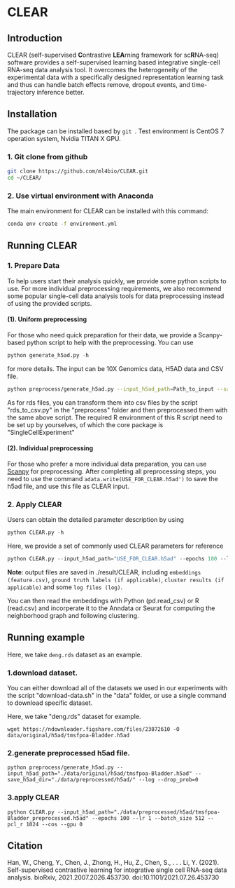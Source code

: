 # CLEAR

## Introduction

CLEAR (self-supervised **C**ontrastive **LEA**rning framework for sc**R**NA-seq) software provides a self-supervised learning based integrative single-cell RNA-seq data analysis tool. It overcomes the heterogeneity of the experimental data with a specifically designed representation learning task and thus can handle batch effects remove, dropout events, and time-trajectory inference better.

## Installation

The package can be installed based by `git `. Test environment is CentOS 7 operation system, Nvidia TITAN X GPU.

### 1. Git clone from github

```bash
git clone https://github.com/ml4bio/CLEAR.git
cd ~/CLEAR/
```

### 2. Use virtual environment with Anaconda
The main environment for CLEAR can be installed with this command:
```bash
conda env create -f environment.yml
```

## Running CLEAR

### 1. Prepare Data

To help users start their analysis quickly, we provide some python scripts to use. 
For more individual preprocessing requirements, we also recommend some popular single-cell data analysis tools for data preprocessing instead of using the provided scripts.

#### (1). Uniform preprocessing

For those who need quick preparation for their data, we provide a Scanpy-based python script to help with the preprocessing. You can use

```python
python generate_h5ad.py -h
```

for more details. The input can be 10X Genomics data, H5AD data and CSV file.

```bash
python preprocess/generate_h5ad.py --input_h5ad_path=Path_to_input --save_h5ad_dir=Path_to_Save_Folder
```

As for rds files, you can transform them into csv files by the script "rds_to_csv.py" in the "preprocess" folder and then preprocessed them with the same above script.
The required R environment of this R script need to be set up by yourselves, of which the core package is "SingleCellExperiment"

#### (2). Individual preprocessing

For those who prefer a more individual data preparation, you can use [Scanpy](https://scanpy-tutorials.readthedocs.io/en/latest/) for preprocessing. After completing all preprocessing steps, you need to use the command `adata.write(USE_FOR_CLEAR.h5ad')` to save the h5ad file, and use this file as CLEAR input.

### 2. Apply CLEAR

Users can obtain the detailed parameter description by using

```python
python CLEAR.py -h
```

Here, we provide a set of commonly used CLEAR parameters for reference

```python
python CLEAR.py --input_h5ad_path="USE_FOR_CLEAR.h5ad" --epochs 100 --lr 0.01 --batch_size 512 --pcl_r 1024 --cos --gpu 0
```

**Note**: output files are saved in ./result/CLEAR, including `embeddings (feature.csv)`, `ground truth labels (if applicable)`, `cluster results (if applicable)` and some `log files (log)`.

You can then read the embeddings with Python (pd.read_csv) or R (read.csv) and incorperate it to the Anndata or Seurat for computing the neighborhood graph and following clustering.

## Running example

Here, we take `deng.rds` dataset as an example.

### 1.download dataset.

You can either download all of the datasets we used in our experiments with the script "download-data.sh" in the "data" folder, or use a single command to download specific dataset.

Here, we take "deng.rds" dataset for example.
```
wget https://ndownloader.figshare.com/files/23872610 -O data/original/h5ad/tmsfpoa-Bladder.h5ad
```

### 2.generate preprocessed h5ad file.
```
python preprocess/generate_h5ad.py --input_h5ad_path="./data/original/h5ad/tmsfpoa-Bladder.h5ad" --save_h5ad_dir="./data/preprocessed/h5ad/" --log --drop_prob=0
```

### 3.apply CLEAR
```
python CLEAR.py --input_h5ad_path="./data/preprocessed/h5ad/tmsfpoa-Bladder_preprocessed.h5ad" --epochs 100 --lr 1 --batch_size 512 --pcl_r 1024 --cos --gpu 0
```

## Citation

Han, W., Cheng, Y., Chen, J., Zhong, H., Hu, Z., Chen, S., . . . Li, Y. (2021). Self-supervised contrastive learning for integrative single cell RNA-seq data analysis. bioRxiv, 2021.2007.2026.453730. doi:10.1101/2021.07.26.453730

